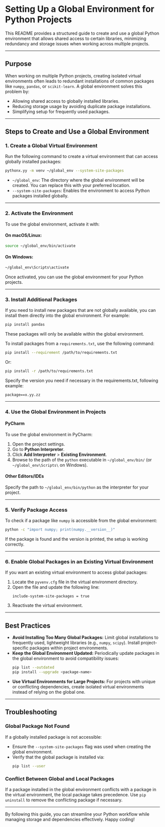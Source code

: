 # Setting Up a Global Environment for Python Projects

This README provides a structured guide to create and use a global Python environment that allows shared access to certain libraries, minimizing redundancy and storage issues when working across multiple projects.

---

## **Purpose**

When working on multiple Python projects, creating isolated virtual environments often leads to redundant installations of common packages like `numpy`, `pandas`, or `scikit-learn`. A global environment solves this problem by:

- Allowing shared access to globally installed libraries.
- Reducing storage usage by avoiding duplicate package installations.
- Simplifying setup for frequently used packages.

---

## **Steps to Create and Use a Global Environment**

### **1. Create a Global Virtual Environment**

Run the following command to create a virtual environment that can access globally installed packages:

```bash
pythonx.yy -m venv ~/global_env --system-site-packages
```

- `~/global_env`: The directory where the global environment will be created. You can replace this with your preferred location.
- `--system-site-packages`: Enables the environment to access Python packages installed globally.

---

### **2. Activate the Environment**

To use the global environment, activate it with:

#### On macOS/Linux:

```bash
source ~/global_env/bin/activate
```

#### On Windows:

```cmd
~/global_env\Scripts\activate
```

Once activated, you can use the global environment for your Python projects.

---

### **3. Install Additional Packages**

If you need to install new packages that are not globally available, you can install them directly into the global environment. For example:

```bash
pip install pandas
```

These packages will only be available within the global environment.

To install packages from a `requirements.txt`, use the following command:

```bash
pip install --requirement /path/to/requirements.txt
```

Or:

```bash
pip install -r /path/to/requirements.txt
```

Specify the version you need if necessary in the requirements.txt, following example:

```text
package==x.yy.zz
```

---

### **4. Use the Global Environment in Projects**

#### **PyCharm**

To use the global environment in PyCharm:

1. Open the project settings.
2. Go to **Python Interpreter**.
3. Click **Add Interpreter** > **Existing Environment**.
4. Browse to the path of the `python` executable in `~/global_env/bin/` (or `~/global_env\Scripts\` on Windows).

#### **Other Editors/IDEs**

Specify the path to `~/global_env/bin/python` as the interpreter for your project.

---

### **5. Verify Package Access**

To check if a package like `numpy` is accessible from the global environment:

```bash
python -c "import numpy; print(numpy.__version__)"
```

If the package is found and the version is printed, the setup is working correctly.

---

### **6. Enable Global Packages in an Existing Virtual Environment**

If you want an existing virtual environment to access global packages:

1. Locate the `pyvenv.cfg` file in the virtual environment directory.
2. Open the file and update the following line:
   ```plaintext
   include-system-site-packages = true
   ```
3. Reactivate the virtual environment.

---

## **Best Practices**

- **Avoid Installing Too Many Global Packages:** Limit global installations to frequently used, lightweight libraries (e.g., `numpy`, `scipy`). Install project-specific packages within project environments.
- **Keep the Global Environment Updated:** Periodically update packages in the global environment to avoid compatibility issues:
  ```bash
  pip list --outdated
  pip install --upgrade <package-name>
  ```
- **Use Virtual Environments for Large Projects:** For projects with unique or conflicting dependencies, create isolated virtual environments instead of relying on the global one.

---

## **Troubleshooting**

### **Global Package Not Found**

If a globally installed package is not accessible:

- Ensure the `--system-site-packages` flag was used when creating the global environment.
- Verify that the global package is installed via:
  ```bash
  pip list --user
  ```

### **Conflict Between Global and Local Packages**

If a package installed in the global environment conflicts with a package in the virtual environment, the local package takes precedence. Use `pip uninstall` to remove the conflicting package if necessary.

---

By following this guide, you can streamline your Python workflow while managing storage and dependencies effectively. Happy coding!

